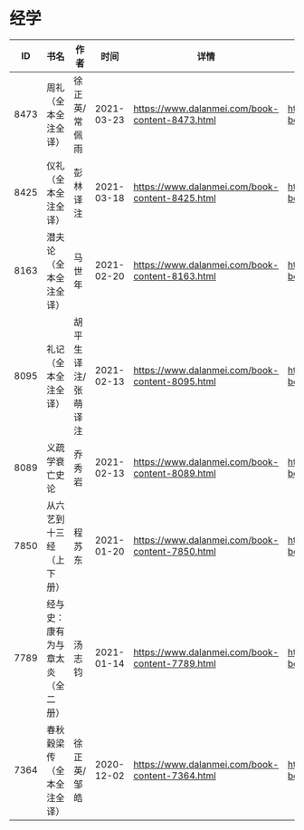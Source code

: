 # 经学

| ID | 书名 | 作者 | 时间 | 详情 | 下载页面 | EPUB下载链接 | MOBI下载链接 | AZW3下载链接 |
| --- | --- | --- | --- | --- | --- | --- | --- | --- |
| 8473 | 周礼（全本全注全译） | 徐正英/常佩雨 | 2021-03-23 | https://www.dalanmei.com/book-content-8473.html | https://www.dalanmei.com/download-book-8473.html | http://ct.dalanmei.com/f/31084289-571710003-396b0b | http://ct.dalanmei.com/f/31084289-572115029-9f1369 | http://ct.dalanmei.com/f/31084289-572135797-4090dc |
| 8425 | 仪礼（全本全注全译） | 彭林译注 | 2021-03-18 | https://www.dalanmei.com/book-content-8425.html | https://www.dalanmei.com/download-book-8425.html | http://ct.dalanmei.com/f/31084289-571709409-5fbffc | http://ct.dalanmei.com/f/31084289-572115148-69893f | http://ct.dalanmei.com/f/31084289-572136378-12cd18 |
| 8163 | 潜夫论（全本全注全译） | 马世年 | 2021-02-20 | https://www.dalanmei.com/book-content-8163.html | https://www.dalanmei.com/download-book-8163.html | http://ct.dalanmei.com/f/31084289-571701697-6a7b6e | http://ct.dalanmei.com/f/31084289-572115807-313476 | http://ct.dalanmei.com/f/31084289-572141554-fa9917 |
| 8095 | 礼记（全本全注全译） | 胡平生译注/张萌译注  | 2021-02-13 | https://www.dalanmei.com/book-content-8095.html | https://www.dalanmei.com/download-book-8095.html | http://ct.dalanmei.com/f/31084289-571681102-459923 | http://ct.dalanmei.com/f/31084289-572116038-694a25 | http://ct.dalanmei.com/f/31084289-572155459-913d88 |
| 8089 | 义疏学衰亡史论 | 乔秀岩 | 2021-02-13 | https://www.dalanmei.com/book-content-8089.html | https://www.dalanmei.com/download-book-8089.html | http://ct.dalanmei.com/f/31084289-571679782-70dc4a | http://ct.dalanmei.com/f/31084289-572116071-dd9e5b | http://ct.dalanmei.com/f/31084289-572156258-71fc26 |
| 7850 | 从六艺到十三经（上下册） | 程苏东 | 2021-01-20 | https://www.dalanmei.com/book-content-7850.html | https://www.dalanmei.com/download-book-7850.html | http://ct.dalanmei.com/f/31084289-571654904-bef415 | http://ct.dalanmei.com/f/31084289-572117275-108bed | http://ct.dalanmei.com/f/31084289-572179589-c88d4c |
| 7789 | 经与史：康有为与章太炎（全二册） | 汤志钧 | 2021-01-14 | https://www.dalanmei.com/book-content-7789.html | https://www.dalanmei.com/download-book-7789.html | http://ct.dalanmei.com/f/31084289-571652995-a157b4 | http://ct.dalanmei.com/f/31084289-572117455-58926e | http://ct.dalanmei.com/f/31084289-572179888-4f6170 |
| 7364 | 春秋穀梁传（全本全注全译） | 徐正英/邹皓 | 2020-12-02 | https://www.dalanmei.com/book-content-7364.html | https://www.dalanmei.com/download-book-7364.html | http://ct.dalanmei.com/f/31084289-571622635-1cee63 | http://ct.dalanmei.com/f/31084289-572131469-56edce | http://ct.dalanmei.com/f/31084289-572191757-dab18c |
